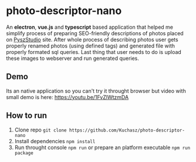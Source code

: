# photo-descriptor-nano

An **electron**, **vue.js** and **typescript** based application that helped me simplify process of preparing SEO-friendly descriptions of photos placed on [PyszStudio](http://www.pyszstudio.pl) site. After whole process of describing photos user gets properly renamed photos (using defined tags) and generated file with properly formated sql queries. Last thing that user needs to do is upload these images to webserver and run generated queries.

## Demo
Its an native application so you can't try it throught browser but video with small demo is here: https://youtu.be/1FvZlWtzmDA

## How to run
1. Clone repo `git clone https://github.com/Kuchasz/photo-descriptor-nano`
2. Install dependencies `npm install`
3. Run throught console `npm run` or prepare an platform executable `npm run package`
